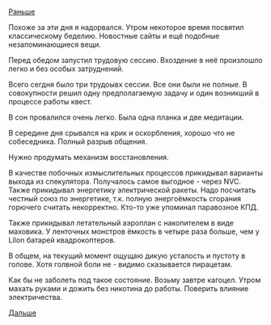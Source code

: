 [Раньше](2018.10.17.md)

Похоже за эти дня я надорвался.
Утром некоторое время посвятил классическому беделию. Новостные сайты и ещё подобные незапоминающиеся вещи.

Перед обедом запустил трудовую сессию. Вхоздение в неё произлошло легко и без особых затруднений.

Всего сегдня было три трудоывх сессии. Все они были не полные. В совокупности решил одну предполагаемую задачу и один возникший в процессе работы квест.

В сон провалился очень легко.
Была одна планка и две медитации.

В середине дня срывался на крик и оскорбления, хорошо что не собеседника.
Полный разрыв общения.

Нужно продумать механизм восстановления.

В качестве побочных измыслительных процессов прикидывал варианты выхода из спекулятора. Получалось самое выгодное - через NVC.
Также прикидывал энергетику электрической ракеты. Надо посчитать честный союз по энергетике, т.к. полную энергоёмкость сгорания горючего считать некорректно. Кто-то уже упоминал паравозное КПД.

Также прикидывал летательный аэроплан с накопителем в виде маховика. У ленточных монстров ёмкость в четыре раза больше, чем у LiIon батарей квадрокоптеров.

В общем, на текущий момент ощущаю дикую усталость и пустоту в голове. Хотя голвной боли не - видимо сказывается пирацетам.

Как бы не заболеть под такое состояние. Возьму завтре кагоцел.
Утром махать руками и дожить без никотина до работы. Поверить влияние электричества.

[Дальше](2018.10.19.md)